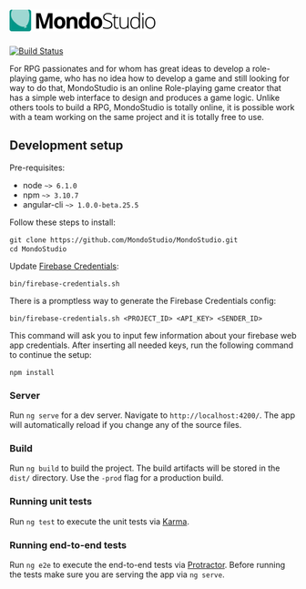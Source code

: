 # [![MondoStudio](docs/img/logo-1.png)](https://github.com/MondoStudio/MondoStudio)

[![Build Status](https://travis-ci.org/MondoStudio/MondoStudio.svg?branch=master)](https://travis-ci.org/MondoStudio/MondoStudio)

For RPG passionates and for whom has great ideas to develop a role-playing game,
who has no idea how to develop a game and still looking for way to do that,
MondoStudio is an online Role-playing game creator that has a simple web interface to
design and produces a game logic. Unlike others tools to build a RPG, MondoStudio is
totally online, it is possible work with a team working on the same project and it
is totally free to use.

## Development setup

Pre-requisites:
  - node `~> 6.1.0`
  - npm `~> 3.10.7`
  - angular-cli `~> 1.0.0-beta.25.5`

Follow these steps to install:

    git clone https://github.com/MondoStudio/MondoStudio.git
    cd MondoStudio

Update [Firebase Credentials](https://firebase.google.com/docs/web/setup#add_firebase_to_your_app):

    bin/firebase-credentials.sh

There is a promptless way to generate the Firebase Credentials config:

    bin/firebase-credentials.sh <PROJECT_ID> <API_KEY> <SENDER_ID>

This command will ask you to input few information about your firebase web app credentials.
After inserting all needed keys, run the following command to continue the setup:

    npm install

### Server
Run `ng serve` for a dev server. Navigate to `http://localhost:4200/`. The app will
automatically reload if you change any of the source files.

### Build
Run `ng build` to build the project. The build artifacts will be stored in the `dist/`
directory. Use the `-prod` flag for a production build.

### Running unit tests
Run `ng test` to execute the unit tests via [Karma](https://karma-runner.github.io).

### Running end-to-end tests
Run `ng e2e` to execute the end-to-end tests via [Protractor](http://www.protractortest.org/).
Before running the tests make sure you are serving the app via `ng serve`.
